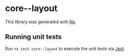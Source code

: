 # core--layout

This library was generated with [Nx](https://nx.dev).

## Running unit tests

Run `nx test core--layout` to execute the unit tests via [Jest](https://jestjs.io).
